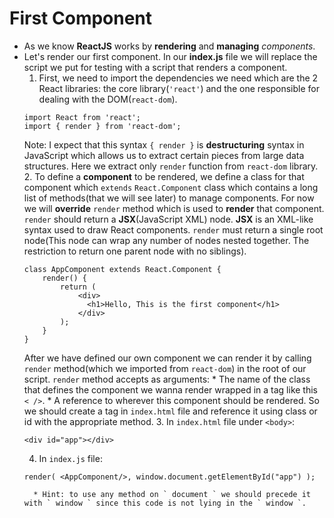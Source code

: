 # First Component
* As we know **ReactJS** works by **rendering** and **managing** *components*.
* Let's render our first component. In our **index.js** file we will replace the script we put for testing with a script that renders a component.
    1. First, we need to import the dependencies we need which are the 2 React libraries: the core library(` 'react' `) and the one responsible for dealing with the DOM(` react-dom `).
    ```
    import React from 'react';
    import { render } from 'react-dom';
    ```
    Note: I expect that this syntax ` { render } ` is **destructuring** syntax in JavaScript which allows us to extract certain pieces from large data structures. Here we extract only ` render ` function from ` react-dom ` library.
    2. To define a **component** to be rendered, we define a class for that component which ` extends ` ` React.Component ` class which contains a long list of methods(that we will see later) to manage components. For now we will **override** ` render ` method which is used to **render** that component. ` render ` should return a **JSX**(JavaScript XML) node. **JSX** is an XML-like syntax used to draw React components. ` render ` must return a single root node(This node can wrap any number of nodes nested together. The restriction to return one parent node with no siblings).
    ```
    class AppComponent extends React.Component {
        render() {
            return (
                <div>
                  <h1>Hello, This is the first component</h1>
                </div>  
            );
        }
    }
    ```
    After we have defined our own component we can render it by calling ` render ` method(which we imported from ` react-dom `) in the root of our script. ` render ` method accepts as arguments:
        * The name of the class that defines the component we wanna render wrapped in a tag like this ` < /> `.
        * A reference to wherever this component should be rendered. So we should create a tag in ` index.html ` file and reference it using class or id with the appropriate method.
    3. In ` index.html ` file under ` <body> `:
    ```
    <div id="app"></div>
    ```
    4. In ` index.js ` file:
    ```
    render( <AppComponent/>, window.document.getElementById("app") );
    ```    
        * Hint: to use any method on ` document ` we should precede it with ` window ` since this code is not lying in the ` window `.
